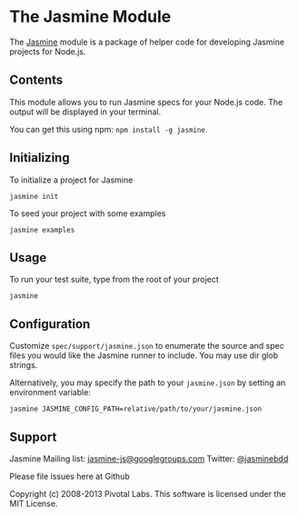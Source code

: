 # The Jasmine Module

The [Jasmine](https://github.com/pivotal/jasmine) module is a package of helper code for developing Jasmine projects for Node.js.

## Contents
This module allows you to run Jasmine specs for your Node.js code. The output will be displayed in your terminal.

You can get this using npm: `npm install -g jasmine`.

## Initializing

To initialize a project for Jasmine

`jasmine init`

To seed your project with some examples

`jasmine examples`

## Usage

To run your test suite, type from the root of your project

`jasmine`

## Configuration

Customize `spec/support/jasmine.json` to enumerate the source and spec files you would like the Jasmine runner to include.
You may use dir glob strings.

Alternatively, you may specify the path to your `jasmine.json` by setting an environment variable:

`jasmine JASMINE_CONFIG_PATH=relative/path/to/your/jasmine.json`

## Support

Jasmine Mailing list: [jasmine-js@googlegroups.com](mailto:jasmine-js@googlegroups.com)
Twitter: [@jasminebdd](http://twitter.com/jasminebdd)

Please file issues here at Github

Copyright (c) 2008-2013 Pivotal Labs. This software is licensed under the MIT License.
